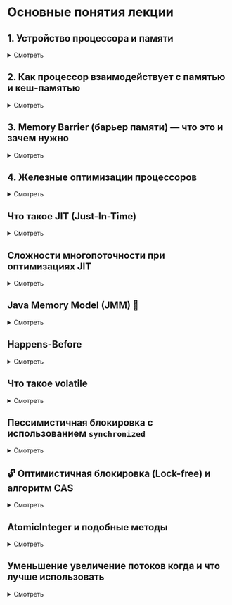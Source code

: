 # Основные понятия лекции

## 1. Устройство процессора и памяти

<details><summary>Смотреть </summary>
Как устроен процессор и память рядом с ним, а также встроенная память

---

## 1.1 Определение
**Проблема** в контексте компьютерной архитектуры — это разрыв между скоростью процессора и скоростью оперативной памяти.  
**Решение** — совокупность аппаратных и программных приёмов, которые минимизируют это расхождение и позволяют процессору получать данные без простоя.

---

## 1.2 Устройство процессора и памяти «рядом» с ним

### 1.2.1 Регистры процессора
- **Расположение**: непосредственно внутри ядра процессора.
- **Скорость доступа**: 1–2 такта процессора (~0.3–0.5 нс).
- **Объём**: 16–32 64-битных регистра на ядро (~1–2 КБ суммарно).
- **Назначение**: хранение промежуточных результатов, адресов, счётчиков циклов.

### 1.2.2 Кэш-память (Cache)
- **L1 (Level 1)**
    - **Расположение**: та же кремниевая пластина, что и ядро.
    - **Разделение**: обычно делится на **L1-I** (инструкции) и **L1-D** (данные).
    - **Размер**: 32–128 КБ на ядро.
    - **Латентность**: 3–5 тактов (~1 нс).

- **L2 (Level 2)**
    - **Расположение**: либо та же кристаллическая плата, либо отдельный чип, но на расстоянии миллиметров от ядра.
    - **Размер**: 256 КБ – 2 МБ на ядро.
    - **Латентность**: 10–15 тактов (~3–5 нс).

- **L3 (Level 3)**
    - **Расположение**: общий для всех ядер, на кристалле или на междупроцессорной шине.
    - **Размер**: 4–64 МБ.
    - **Латентность**: 30–50 тактов (~10–20 нс).

### 1.2.3 Транспортные линии (Interconnect)
- **Кольцевые или сетчатые шины** соединяют кэши разных уровней и ядра.
- **Пропускная способность**: до нескольких сотен ГБ/с (Intel Ultra Path Interconnect, AMD Infinity Fabric).

---

## 1.3 Встроенная (внешняя) память

### 1.3.1 Оперативная память (DRAM)
- **Расположение**: отдельные микросхемы на материнской плате, соединённые с процессором через контроллер памяти.
- **Латентность**: 60–100 нс (60–120 тактов).
- **Пропускная способность**: 20–100 ГБ/с (DDR4/DDR5).
- **Объём**: 8–128 ГБ в настольных ПК.

### 1.3.2 Постоянная память (NAND-флеш, SSD)
- **Расположение**: отдельные чипы на SSD или встроенные в материнскую плату.
- **Латентность**: 50–150 мкс чтение, 100–500 мкс запись.
- **Пропускная способность**: 0,5–7 ГБ/с (SATA/NVMe).
- **Объём**: 256 ГБ – 8 ТБ в потребительских устройствах.

---

## 1.4 Как это решает проблему
1. **Иерархия памяти** (регистры → L1 → L2 → L3 → DRAM → SSD) позволяет процессору получать данные с минимальной задержкой.
2. **Предвыборка (prefetching)** и **кэш-линии (64–128 байт)** уменьшают количество обращений к более медленным уровням.
3. **Когерентность кэша** (MESI, MOESI протоколы) гарантирует, что ядра видят актуальные данные без избыточных обращений к DRAM.
4. **Виртуальная память** и **TLB** (Translation Lookaside Buffer) ускоряют преобразование логических адресов в физические, сокращая обращения к страничным таблицам в DRAM.

---

## 1.5 Итог
| Уровень | Латентность | Размер | Расположение | Тип |
|---------|-------------|--------|--------------|-----|
| Регистры | 1–2 такта | ~1 КБ | Внутри ядра | SRAM |
| L1 Cache | 3–5 тактов | 32–128 КБ | На кристалле | SRAM |
| L2 Cache | 10–15 тактов | 256 КБ – 2 МБ | На кристалле | SRAM |
| L3 Cache | 30–50 тактов | 4–64 МБ | На кристалле/межпроцессорная шина | SRAM |
| DRAM | 60–100 нс | 8–128 ГБ | Материнская плата | DRAM |
| SSD | 50–500 мкс | 256 ГБ – 8 ТБ | Материнская плата/внешний модуль | NAND Flash |

Таким образом, многоуровневая иерархия памяти и продуманная архитектура кэшей позволяют «закрыть» разрыв между скоростью процессора и памятью, обеспечивая высокую производительность современных систем.

</details>

## 2. Как процессор взаимодействует с памятью и кеш-памятью

<details><summary>Смотреть</summary>

---

### Что такое **кеш-память**?
**Кеш-память** — это **сверхбыстрая, но маленькая** память, встроенная **внутри самого процессора** (или очень близко к нему). Она **хранит копии самых часто используемых данных** из оперативной памяти (RAM), чтобы процессор не ждал, пока они придут из "медленной" RAM.

---

### Как процессор взаимодействует с памятью: пошагово

| Шаг | Что происходит |
|-----|------------------|
| **1** | Процессор хочет прочитать данные по адресу `0x1234`. |
| **2** | Он **сначала смотрит в L1-кеш**: есть ли там нужные данные? |
| **3** | Если **нет в L1**, он смотрит **в L2**, потом **в L3**. |
| **4** | Если **нигде нет**, он **идёт в RAM** — это медленно (60–100 нс). |
| **5** | Данные из RAM **загружаются в кеш** (обычно сразу блоком 64 байта — это **кеш-линия**). |
| **6** | Теперь процессор **работает с данными из кеша**, а не из RAM. |

---

### Почему это важно?
- **RAM слишком медленная** по сравнению с процессором.
- **Кеш** позволяет **"подсунуть" данные быстрее**, чем RAM успевает отдать.
- **Хитрость**: процессор **заранее угадывает**, какие данные скоро понадобятся — это **предвыборка (prefetching)**.

---

### Итого: что такое кеш-память?
**Кеш-память** — это **маленькая, но очень быстрая** память **внутри процессора**, которая **хранит копии данных из RAM**, чтобы **ускорить работу** и **избежать задержек**.

А процессор **всегда сначала смотрит в кеш**, и только если там нет — **идёт в RAM**.

</details>


## 3. Memory Barrier (барьер памяти) — что это и зачем нужно

<details><summary>Смотреть</summary>

### 📌 Определение
**Memory barrier** (или **fence**) — это специальная **инструкция** в Java, которая **гарантирует порядок выполнения операций чтения и записи в памяти**.  
Она **не ускоряет** выполнение операций, а **обеспечивает их правильный порядок**, что особенно важно в многопоточных приложениях.

---

### ⚠️ Проблема: не все операции выполняются в том порядке, в котором написаны
В Java, как и в других языках, **оптимизаторы** могут **переставлять инструкции** для повышения производительности.  
Это может привести к **race conditions** (гонкам) в многопоточных приложениях, когда один поток может видеть устаревшие или некорректные данные.

---

### Пример без барьера
Рассмотрим два потока, которые взаимодействуют через общие переменные `data` и `ready`.

```java
class SharedResource {
    private int data;
    private boolean ready;

    public void producer() {
        data = 42;        // Записываем значение в data
        ready = true;     // Устанавливаем флаг готовности
    }

    public void consumer() {
        if (ready) {      // Проверяем флаг готовности
            System.out.println(data); // Ожидаем, что здесь будет 42
        }
    }
}
```

**Поток 1 (producer)** выполняет метод `producer`, а **Поток 2 (consumer)** выполняет метод `consumer`.  
Проблема в том, что оптимизатор может переставить инструкции, и порядок выполнения может быть следующим:

1. Поток 1 устанавливает `data = 42`.
2. Поток 2 проверяет `ready`, и видит `true`.
3. Поток 2 выводит `data`, но может получить **некорректное значение (например, 0)**, если `data` еще не успело обновиться.

Это происходит из-за того, что оптимизатор может решить выполнить проверку `ready` до завершения записи в `data`.

---

#### Решение: Memory Barrier
Чтобы избежать этой проблемы, мы можем использовать `volatile` для переменной `ready`. Это гарантирует, что все операции с `ready` будут видны другим потокам в правильном порядке.

```java
class SharedResource {
    private int data;
    private volatile boolean ready; // Объявляем ready как volatile

    public void producer() {
        data = 42;        // Записываем значение в data
        ready = true;     // Устанавливаем флаг готовности
    }

    public void consumer() {
        if (ready) {      // Проверяем флаг готовности
            System.out.println(data); // Теперь здесь будет 42
        }
    }
}
```

---

#### 🔧 Как это работает
- Объявление переменной `ready` как `volatile` создает **memory barrier** при чтении и записи этой переменной.
- Это гарантирует, что все записи, сделанные до установки `ready = true`, будут видны другим потокам, которые читают `ready`.

---

#### 📊 Типы барьеров в Java
- **Read Barrier**: Гарантирует, что все чтения до барьера завершатся до чтений после.
- **Write Barrier**: Гарантирует, что все записи до барьера завершатся до записей после.
- **Full Barrier**: Гарантирует и чтение, и запись в правильном порядке.

---

#### ✅ Итого
**Memory barrier** в Java — это механизм, который **обеспечивает правильный порядок доступа к памяти**.  
Использование `volatile` или других синхронизирующих механизмов (например, `synchronized`) позволяет избежать гонок и гарантировать, что потоки видят актуальные данные.
</details>


## 4. Железные оптимизации процессоров

<details><summary>Смотреть</summary>

**⭐Железные оптимизации процессоров** — это аппаратные улучшения и архитектурные решения, которые направлены на повышение производительности и энергоэффективности. Вот некоторые ключевые области и примеры:

1. **📑Архитектурные улучшения:**
  - **Увеличение количества ядер и потоков**: Больше ядер позволяют параллельно выполнять больше задач. Технология SMT (Simultaneous Multithreading, например, Hyper-Threading у Intel) позволяет одному ядру обрабатывать несколько потоков инструкций одновременно, повышая утилизацию ресурсов.
  - **🔸Увеличение кэш-памяти (L1, L2, L3)**: Кэш-память хранит часто используемые данные, обеспечивая быстрый доступ к ним без обращения к оперативной памяти. Больший объем кэша позволяет хранить больше данных и снижать задержки.
  - **🔸❗ Улучшенное предсказание ветвлений (Branch Prediction)**: Современные процессоры пытаются предсказать, какие ветви кода будут выполнены, чтобы заранее загрузить соответствующие инструкции. Более точное предсказание снижает задержки, связанные с неправильными предсказаниями.
  - **🔸Внеочередное исполнение (Out-of-Order Execution)**: Процессор не обязательно выполняет инструкции в том порядке, в котором они записаны в программе. Он анализирует зависимости между инструкциями и выполняет те, которые готовы к выполнению, что повышает эффективность использования вычислительных ресурсов.
  - **🔸Увеличение ширины конвейера (Pipeline Depth)**: Разбиение процесса выполнения инструкции на несколько этапов позволяет параллельно обрабатывать несколько инструкций на разных этапах.
  - **🔸Улучшенные блоки SIMD (Single Instruction, Multiple Data)**: Инструкции SIMD позволяют выполнять одну и ту же операцию над несколькими данными одновременно. Примеры: AVX-512, AVX2, SSE.

2. **📑Управление памятью:**
  - **🔸Интегрированный контроллер памяти**: Интеграция контроллера памяти непосредственно в процессор снижает задержки и увеличивает пропускную способность.
  - **🔸Поддержка более быстрой оперативной памяти (DDR5, DDR4)**: Более быстрая память обеспечивает более быструю передачу данных между процессором и оперативной памятью.
  - **🔸Оптимизации TLB (Translation Lookaside Buffer)**: TLB — это кэш для трансляции виртуальных адресов в физические. Улучшение TLB повышает производительность при работе с большими объемами памяти.

3. **📑Энергоэффективность:**
  - **🔸Dynamic Frequency Scaling (DFS)**: Автоматическое изменение частоты процессора в зависимости от нагрузки.
  - **🔸Dynamic Voltage Scaling (DVS)**: Автоматическое изменение напряжения питания процессора в зависимости от нагрузки.
  - **🔸Power Gating**: Отключение питания неиспользуемых блоков процессора.
  - **🔸Техпроцесс (литография)**: Переход на более тонкий техпроцесс (например, 7 нм, 5 нм) позволяет уменьшить размеры транзисторов, снизить энергопотребление и увеличить плотность размещения транзисторов на кристалле.

4. **📑Специализированные аппаратные блоки:**
  - **🔸AI-ускорители (Neural Processing Units - NPU)**: Специализированные блоки для ускорения задач машинного обучения и искусственного интеллекта (например, в процессорах Apple Silicon, Intel Core Ultra).
  - **🔸Графические процессоры (GPU), интегрированные или дискретные**: Хотя GPU обычно считаются отдельными компонентами, интегрированные GPU в процессорах играют важную роль в обработке графики и могут быть использованы для ускорения некоторых вычислительных задач (GPGPU).
  - **🔸Аппаратное ускорение шифрования**: Инструкции AES-NI и другие подобные технологии позволяют быстрее выполнять операции шифрования и дешифрования.

---

### Примеры в конкретных процессорах:

- **💎Intel**: В процессорах Intel 12-го поколения и новее (Alder Lake, Raptor Lake, Meteor Lake) используется гибридная архитектура с Performance-cores (P-cores) для высокой производительности и Efficient-cores (E-cores) для энергоэффективности. Они также включают улучшения в предсказании ветвлений, кэш-памяти и поддержку DDR5.

- **💎AMD**: Процессоры AMD Ryzen используют архитектуру Zen (Zen 4 на данный момент). Они отличаются высокой плотностью ядер, эффективным использованием кэш-памяти и хорошей производительностью на ватт. Технология 3D V-Cache позволяет увеличить объем кэша L3, что особенно полезно в играх.

- **💎Apple Silicon (M1, M2, M3)**: Процессоры Apple Silicon используют ARM-архитектуру и интегрируют CPU, GPU, Neural Engine (NPU) и другие специализированные блоки на одном чипе. Они обеспечивают высокую производительность и энергоэффективность, особенно в задачах, оптимизированных под их архитектуру.

---

### Важно отметить:

- Эффективность этих оптимизаций зависит от конкретной рабочей нагрузки. Некоторые оптимизации больше влияют на одни типы задач, чем на другие.
- Производители процессоров постоянно работают над новыми оптимизациями, поэтому информация быстро устаревает.
- Оптимизация программного обеспечения играет важную роль в использовании возможностей аппаратного обеспечения.

---

### Заключение

Железные оптимизации современных процессоров – это сложный комплекс аппаратных и архитектурных решений, направленных на повышение производительности, энергоэффективности и расширение функциональности. Понимание этих оптимизаций помогает оценить возможности различных процессоров и выбрать оптимальный вариант для конкретных задач.

</details>

## Что такое JIT (Just-In-Time)

<details><summary>Смотреть</summary>

**⭐JIT (Just-In-Time)** — это метод компиляции, который используется в некоторых языках программирования и средах выполнения для повышения производительности программ. Основная идея JIT заключается в том, чтобы компилировать код во время выполнения программы, а не заранее, как это делается в традиционных компиляторах.

Вот ключевые аспекты JIT:

1. **🔸Компиляция во время выполнения**: JIT-компилятор преобразует байт-код (или промежуточный код) в машинный код непосредственно во время выполнения программы. Это позволяет оптимизировать код на основе текущего состояния выполнения.

2. **🔸Оптимизация**: JIT-компиляторы могут применять различные оптимизации, такие как инлайнинг функций, удаление мертвого кода и другие, что может значительно улучшить производительность по сравнению с интерпретацией.

3. **🔸Кэширование**: Скомпилированный машинный код может кэшироваться, что позволяет повторно использовать его при последующих вызовах, тем самым снижая время выполнения.

4. **🔸Примеры использования**: JIT-технология используется в таких средах, как Java Virtual Machine (JVM) для Java, .NET Framework для языков, таких как C# и F#, а также в некоторых интерпретируемых языках, таких как JavaScript (например, в движках V8 и SpiderMonkey).

✅JIT-компиляция сочетает в себе преимущества интерпретации (гибкость и кроссплатформенность) и компиляции (высокая производительность), что делает ее популярной в современных языках программирования и средах выполнения.

</details>

## Сложности многопоточности при оптимизациях JIT

<details><summary>Смотреть</summary>

📑 При использовании JIT-компиляции в многопоточных средах могут возникать различные сложности, связанные с оптимизациями. Вот некоторые из них:

1. **🔸Конкуренция за ресурсы**
   В многопоточных приложениях несколько потоков могут одновременно пытаться получить доступ к одним и тем же ресурсам (например, к коду или данным). Это может привести к состояниям гонки, если не используются соответствующие механизмы синхронизации.

2. **🔸Изменение кода во время выполнения**  
   JIT-компилятор может изменять код в процессе выполнения, что затрудняет управление потоками. Если один поток изменяет код, который другой поток пытается выполнить, это может привести к ошибкам и неопределенному поведению.

3. **🔸Оптимизации, зависящие от контекста**
   JIT-компиляторы могут применять оптимизации, основанные на предположениях о поведении программы. В многопоточных приложениях эти предположения могут быть неверными, что приведет к ухудшению производительности или даже сбоям.

4. **🔸Кэширование и инвалидация**
   Когда скомпилированный код кэшируется для повторного использования, изменения в состоянии программы (например, изменения в данных) могут сделать этот кэш недействительным. Это может потребовать повторной компиляции, что увеличивает время выполнения.

5. **🔸Сложности с профилированием** 
   Для оптимизации JIT-компиляторы часто используют профилирование, чтобы определить, какие части кода требуют оптимизации. В многопоточных приложениях профилирование может быть сложным, так как различные потоки могут иметь разные паттерны выполнения.

6. **🔸Состояния гонки при сборке мусора**
   JIT-компиляторы часто работают в средах с автоматической сборкой мусора. Если сборка мусора происходит во время выполнения JIT-компиляции, это может привести к состояниям гонки и неопределенному поведению.

7. **🔸Динамическое изменение кода**
   Некоторые приложения могут динамически изменять код во время выполнения (например, через механизмы, такие как hot swapping). Это может вызвать сложности в синхронизации и управлении состоянием в многопоточной среде.

✅Эти сложности требуют внимательного проектирования и реализации многопоточных приложений, использующих JIT-компиляцию, чтобы обеспечить корректность и производительность.

</details>

## Java Memory Model (JMM) 🧠
<details><summary>Смотреть</summary>

### Что это такое❓

**⭐Java Memory Model (JMM)** — это формальная спецификация, описывающая, как потоки в Java-программе взаимодействуют с памятью и как изменения, сделанные одним потоком, становятся видимыми другим потокам.

---

### Кто придумал❓
- Разработана **командой Java Community Process (JCP)**
- Впервые официально введена в **спецификации Java Language Specification (JLS)**
- Основной вклад внесли:
  - **Bill Pugh** (известен как автором "Pugh's model" и статического анализатора FindBugs)
  - **Doug Lea** (автор `java.util.concurrent` и книги *Concurrent Programming in Java*)
  - **JSR-133 Expert Group** — спецификация, пересмотренная в 2004 году

---

### Для чего необходима❓
1. **📌Устранение неопределённости** 
   Без JMM JVM могла бы кэшировать или переупорядочивать операции по-своему, что привело бы к непредсказуемому поведению в многопоточных программах.

2. **📌Гарантии видимости**
   Определяет, когда изменения переменной, сделанные в одном потоке, становятся видимыми в другом (через `volatile`, `synchronized`, `final` и т.д.).

3. **📌Переупорядочивание операций** 
   Устанавливает правила, при каких условия JVM может менять порядок инструкций без нарушения логики программы.

4. **📌Совместимость с разными архитектурами** 
   Позволяет Java-программам одинаково работать на разных CPU (x86, ARM, RISC-V и др.), где уровень когерентности кэшей и переупорядочивания различается.

---

### Кратко в одном предложении:
> **✅JMM — это контракт между программистом и JVM, гарантирующий предсказуемое поведение многопоточных программ на любой платформе.**

</details>

## Happens-Before
<details><summary>Смотреть</summary>

**⭐Happens-Before** — это **гарантия порядка выполнения операций в Java Memory Model (JMM)**.
Оно определяет, **когда изменения, сделанные одним потоком, становятся **видимыми** для других потоков**.

---

### Когда наступает Happens-Before❓
(Коротко, как правила дорожного движения)

1. **🔒 `synchronized`**  
   Выход из `synchronized` блока **того же монитора** → следующий вход в `synchronized` этот же монитор.

2. **⚡ `volatile`**  
   Запись в `volatile`-переменную → чтение из **той же** переменной.

3. **🚀 `Thread.start()`**  
   Вызов `t.start()` → первое действие внутри `t.run()`.

4. **🛑 `Thread.join()`**  
   Завершение потока `t` → возврат из `t.join()`.

5. **🎯 `final`-поля**  
   Запись `final`-поля в конструкторе → чтение этого поля, если объект **правильно опубликован**.

6. **🌱 Инициализация по умолчанию**  
   Дефолтная инициализация объекта (0, false, null) → любые последующие операции с ним.

**✅ Пример инициализации по умолчанию:**
```java
class Example {
    int a; // инициализируется в 0
    boolean b; // инициализируется в false

    public Example() {
        // a и b уже инициализированы
    }
}

public class Main {
    public static void main(String[] args) {
        Example example = new Example(); // инициализация по умолчанию
        System.out.println(example.a); // Выведет 0
        System.out.println(example.b); // Выведет false
    }
}
```
**✒️В этом примере:**
- Инициализация полей `a` и `b` происходит по умолчанию до выполнения конструктора `Example`.
- Поэтому любые действия после создания объекта `example` гарантированно увидят значения по умолчанию.
---

### ⚠️ **Что НЕ гарантирует Happens-Before?**
- **Обычные чтения/записи без `volatile`/`synchronized`** → **видимость не гарантирована**!
- **Переупорядочивание** JVM может менять порядок операций, если **нет happens-before связи**.

---

✅ **Пример:**
```java
void example(){
    volatile boolean flag = false;
    int x = 0;

    // Поток 1:
    x = 42;        // (1)
    flag = true;   // (2) volatile-запись → happens-before (3)

    // Поток 2:
    if(flag) {    // (3) volatile-чтение → гарантированно видит x=42
        System.out.println(x); // Выведет 42
    }
}
```
**Если `flag` не `volatile` → возможно `x=0` (видимость не гарантирована).**

---

✅ **Итог:**
**Happens-Before** — это **жёсткое правило JMM**, которое **гарантирует порядок и видимость операций между потоками**.

</details>

## Что такое volatile
<details><summary>Смотреть</summary>

⭐`volatile` — это модификатор переменной в Java, который гарантирует, что изменения, сделанные одним потоком, будут видимы другим потокам. Он используется для обеспечения **безопасного доступа к переменной** в многопоточном окружении.

---

### ✅ **Преимущества `volatile`:**
1. **📌Гарантия видимости:**  
   Изменения в `volatile`-переменной сразу становятся видимыми для других потоков, что предотвращает проблемы с кэшированием.

2. **📌Упрощение кода:**  
   Использование `volatile` позволяет избежать сложных механизмов синхронизации, таких как `synchronized`, в случаях, когда требуется простая синхронизация.

3. **📌Быстрота:**  
   Доступ к `volatile`-переменной обычно быстрее, чем к `synchronized` блокам, так как не требует блокировки.

---

### ❌ **Недостатки `volatile`:**
1. **📌Нет атомарности:**  
   Операции с `volatile` переменными не являются атомарными. Например, инкремент `count++` не безопасен, так как он состоит из нескольких операций (чтение, модификация, запись).

2. **📌Ограниченные возможности:**  
   `volatile` не может быть использован для сложных операций, требующих более строгой синхронизации, таких как составные операции или последовательные проверки.

3. **📌Отсутствие блокировок:**  
   `volatile` не обеспечивает взаимной блокировки, поэтому в случае, если требуется гарантировать, что только один поток выполняет определённый код, `synchronized` будет более подходящим.

---

### ⚙️ **Оптимизации, которые отключаются и не отключаются:**

- **Отключаемые оптимизации:**
  - **📌Переупорядочивание:**  
    Java Memory Model гарантирует, что операции с `volatile` переменными не будут переупорядочены. Это означает, что все операции, происходящие до записи в `volatile`, не могут быть перемещены после этой записи, и наоборот.

- **Не отключаемые оптимизации:**
  - **📌Кэширование:**  
    `volatile` переменные могут всё равно кэшироваться, но изменения будут синхронизированы между потоками. Это означает, что чтение и запись будут происходить непосредственно из основной памяти, но кэширование на уровне процессора может всё равно иметь место.

---

### Пример использования `volatile`:
```java
class SharedResource {
    private volatile boolean flag = false;

    public void setFlag() {
        flag = true; // Запись в volatile переменную
    }

    public void checkFlag() {
        if (flag) { // Чтение из volatile переменной
            System.out.println("Flag is set!");
        }
    }
}
```

**В этом примере:**
- Изменения в переменной `flag`, сделанные в одном потоке, будут немедленно видны в других потоках, которые её читают.

✅Вывод: `volatile` — это модификатор переменной, который гарантирует **видимость изменений между потоками** без блокировок. Он **отключает переупорядочивание операций**, но **не отключает кэширование** полностью. Главное преимущество — **быстрая и простая синхронизация** для флагов или состояний. Недостаток — **отсутствие атомарности**, поэтому `count++` небезопасен. Не заменяет `synchronized` при сложных операциях.

</details>


## Пессимистичная блокировка с использованием `synchronized`

<details><summary>Смотреть</summary>

⭐Пессимистичная блокировка — это подход к синхронизации, при котором поток предполагает, что другие потоки могут вмешиваться в его работу, и поэтому блокирует доступ к ресурсу, пока он не завершит свои операции. В Java это достигается с помощью ключевого слова `synchronized`.

#### **Пример использования `synchronized`:**

```java
class Counter {
    private int count = 0;

    // Метод для инкрементации счетчика с использованием synchronized
    public synchronized void increment() {
        count++;
    }

    // Метод для получения значения счетчика
    public synchronized int getCount() {
        return count;
    }
}

public class Main {
    public static void main(String[] args) throws InterruptedException {
        Counter counter = new Counter();

        // Создаем несколько потоков, которые будут инкрементировать счетчик
        Thread t1 = new Thread(() -> {
            for (int i = 0; i < 1000; i++) {
                counter.increment();
            }
        });

        Thread t2 = new Thread(() -> {
            for (int i = 0; i < 1000; i++) {
                counter.increment();
            }
        });

        // Запускаем потоки
        t1.start();
        t2.start();

        // Ждем завершения потоков
        t1.join();
        t2.join();

        // Выводим итоговое значение счетчика
        System.out.println("Final count: " + counter.getCount());
    }
}
```

### 📑**Объяснение кода:**
1. **✏️Класс `Counter`:** содержит переменную `count` и два метода: `increment()` и `getCount()`, оба объявлены как `synchronized`. Это гарантирует, что только один поток может выполнять эти методы одновременно.

2. **✏️Создание потоков:** В `main` методе создаются два потока, каждый из которых инкрементирует счетчик 1000 раз.

3. **✏️Запуск и ожидание потоков:** Потоки запускаются и основной поток ждет их завершения с помощью `join()`.

4. **✏️Вывод результата:** После завершения потоков выводится итоговое значение `count`, которое должно быть 2000, если все инкременты выполнены корректно.

### ✅**Вывод:**
Пессимистичная блокировка с использованием `synchronized` обеспечивает безопасный доступ к общему ресурсу, предотвращая одновременное выполнение критической секции несколькими потоками. Однако это может привести к снижению производительности из-за блокировок, особенно в высоконагруженных системах.

</details>


## 🔓 Оптимистичная блокировка (Lock-free) и алгоритм CAS

<details><summary>Смотреть</summary>

**⭐Lock-free** — это подход к многопоточности, при котором потоки **не блокируют** доступ к ресурсу, а **пытаются выполнить операцию**, предполагая, что конфликтов не будет. Если конфликт произошёл — **повторяют попытку**.

---

### ✅ **CAS (Compare-And-Swap) — основа lock-free алгоритмов**

**CAS** — это атомарная операция, которая:
1. Сравнивает текущее значение переменной с ожидаемым.
2. Если они равны — записывает новое значение.
3. Возвращает `true/false` — удалось ли обновить.

---

### 📌 **Пример на Java с `AtomicInteger` (использует CAS):**

```java
import java.util.concurrent.atomic.AtomicInteger;

class Counter {
    private final AtomicInteger count = new AtomicInteger(0);

    public void increment() {
        int oldValue, newValue;
        do {
            oldValue = count.get();          // читаем текущее значение
            newValue = oldValue + 1;         // вычисляем новое
        } while (!count.compareAndSet(oldValue, newValue)); // CAS
    }

    public int getCount() {
        return count.get();
    }
}
```

---

### 📊 **Плюсы lock-free:**
- **Не блокирует потоки** — выше производительность при высокой конкуренции.
- **Отсутствие взаимных блокировок (deadlock)**.
- **Хорошо масштабируется** на многоядерных системах.

---

### ⚠️ **Минусы:**
- **Возможны спины (busy-waiting)** — поток может многократно повторять попытку.
- **Сложнее в реализации**, чем `synchronized`.
- **ABA-проблема** — значение могло измениться и вернуться, и CAS это не заметит (решается `AtomicStampedReference`).

---

### ✅ **Когда использовать:**
- Когда высока конкуренция и **нужна производительность**.
- Для **простых операций** (счётчики, флаги, очереди).
- Когда **нельзя использовать блокировки** (например, в real-time системах).

---

### 💡 **Вывод:**
CAS и lock-free — это **быстрая альтернатива блокировкам**, но требует **осторожности и понимания**. Подходит для **атомарных операций** и **высокопроизводительных структур данных**.

</details>

## AtomicInteger и подобные методы

<details><summary>Смотреть</summary>

Отлично! Давайте подробно разберем `AtomicInteger` и его методы.

## 📦 **AtomicInteger - атомарный целочисленный класс**

`AtomicInteger` предоставляет атомарные операции над целыми числами без использования блокировок (lock-free).

### 🔧 **Основные методы:**

```java
import java.util.concurrent.atomic.AtomicInteger;

public class AtomicExample {
    public static void main(String[] args) {
        AtomicInteger atomicInt = new AtomicInteger(0);
        
        // Базовые операции
        System.out.println("Initial value: " + atomicInt.get()); // 0
        
        // Атомарная установка значения
        atomicInt.set(42);
        System.out.println("After set: " + atomicInt.get()); // 42
        
        // Атомарное получение и установка
        int oldValue = atomicInt.getAndSet(100);
        System.out.println("Old: " + oldValue + ", New: " + atomicInt.get()); // 42, 100
        
        // Атомарное инкрементирование
        System.out.println("Increment: " + atomicInt.incrementAndGet()); // 101
        
        // Атомарное декрементирование  
        System.out.println("Decrement: " + atomicInt.decrementAndGet()); // 100
    }
}
```

## 🎯 **Основные группы методов:**

### 1. **Базовые операции:**
```java
public static void main() {
    AtomicInteger ai = new AtomicInteger(10);

    ai.get();           // получить значение
    ai.set(20);         // установить значение
    ai.lazySet(30);     // "ленивая" установка (быстрее, но без гарантий видимости)
}
```

### 2. **Атомарные изменения:**
```java
public static void main() {
// Инкремент
    ai.incrementAndGet();       // ++i (возвращает новое значение)
    ai.getAndIncrement();       // i++ (возвращает старое значение)

// Декремент  
    ai.decrementAndGet();       // --i
    ai.getAndDecrement();       // i--

// Добавление
    ai.addAndGet(5);           // i += 5 (возвращает новое)
    ai.getAndAdd(5);           // возвращает старое, затем i += 5
}
```

### 3. **Условные операции (CAS):**
```java
// Compare-And-Set (основа всех операций)
boolean success = ai.compareAndSet(expect, update);
// Если текущее значение == expect, устанавливает update и возвращает true

// Compare-And-Exchange (Java 8+)
int result = ai.compareAndExchange(expect, update);
// Возвращает старое значение (аналогично CAS, но с возвратом значения)
```

### 4. **Функциональные операции (Java 8+):**
```java
// Атомарное обновление с функцией
int result = ai.updateAndGet(x -> x * 2);        // i = i * 2
int result = ai.getAndUpdate(x -> x + 10);       // старое значение, затем i += 10

// Атомарное накопление
int result = ai.accumulateAndGet(5, (x, y) -> x + y); // i = i + 5
```

## 🎪 **Практический пример - потокобезопасный счетчик:**

```java
import java.util.concurrent.atomic.AtomicInteger;

class ThreadSafeCounter {
    private final AtomicInteger count = new AtomicInteger(0);
    
    public void increment() {
        count.incrementAndGet();
    }
    
    public void decrement() {
        count.decrementAndGet();
    }
    
    public int getValue() {
        return count.get();
    }
    
    // Более сложная операция - умножение
    public void multiply(int factor) {
        count.updateAndGet(x -> x * factor);
    }
}
```

## 🔄 **Пример с CAS вручную:**

```java
public boolean safeIncrementIfLessThan(int max) {
    int oldValue;
    int newValue;
    do {
        oldValue = atomicInt.get();
        if (oldValue >= max) {
            return false; // Не увеличиваем
        }
        newValue = oldValue + 1;
    } while (!atomicInt.compareAndSet(oldValue, newValue));
    return true;
}
```

## 📊 **Аналогичные классы:**

- `AtomicLong` - для long значений
- `AtomicBoolean` - для boolean значений
- `AtomicReference<T>` - для ссылочных типов
- `AtomicIntegerArray` - для массивов int
- `AtomicStampedReference` - для решения ABA-проблемы

## ⚡ **Производительность:**
`AtomicInteger` обычно **быстрее** `synchronized` при высокой конкуренции, но может быть **медленнее** при низкой конкуренции из-за повторных попыток CAS.

## 🎯 **Когда использовать:**
- Счетчики и статистика
- Флаги состояния
- Простые атомарные операции
- Высокопроизводительные структуры данных

AtomicInteger — отличный выбор для простых атомарных операций без блокировок! 🚀

</details>

## Уменьшение увеличение потоков когда и что лучше использовать

<details><summary>Смотреть</summary>

## 📊 **Когда УВЕЛИЧИВАТЬ количество потоков?**

### ✅ **Лучшие сценарии:**
```java
public static void main() {
// 1. I/O-bound задачи (ожидание ввода/вывода)
    ExecutorService executor = Executors.newFixedThreadPool(50); // Много потоков для I/O

// 2. Много независимых задач
    List<Callable<String>> tasks = Arrays.asList(task1, task2, task3,task100);
    executor.invokeAll(tasks); // Много потоков для параллельной обработки
}
// 3. Асинхронные веб-запросы
@Async // Spring аннотация для асинхронности
public CompletableFuture<String> fetchData() {
    // Каждый вызов в отдельном потоке
}
```

### 🎯 **Оптимальное количество для CPU-bound:**
```java
int optimalThreads = Runtime.getRuntime().availableProcessors();
ExecutorService executor = Executors.newFixedThreadPool(optimalThreads);
```

### ⚡ **Преимущества:**
- Высокая пропускная способность
- Лучшее использование ресурсов при I/O
- Параллелизм независимых задач

---

## 📉 **Когда УМЕНЬШАТЬ количество потоков?**

### ✅ **Лучшие сценарии:**
```java
// 1. CPU-bound задачи (вычисления)
ExecutorService executor = Executors.newFixedThreadPool(
    Runtime.getRuntime().availableProcessors() // Только по ядрам CPU
);

// 2. Ограниченные ресурсы (память, соединения)
ExecutorService limitedExecutor = Executors.newFixedThreadPool(10); // Ограничение

// 3. Избежание contention (состязания)
private static final AtomicInteger counter = new AtomicInteger();
// Лучше 1 поток, чем 100 конкурирующих за атомарную операцию
```

### 🚨 **Признаки слишком многих потоков:**
- Высокий CPU usage без результата
- Memory leaks
- Thread contention (состязание)
- Context switching overhead

---

## 🔧 **Практические примеры выбора:**

### **Пример 1: Веб-сервер (I/O-bound)**
```java
// Много потоков для обработки запросов
@Configuration
@EnableAsync
public class AsyncConfig implements AsyncConfigurer {
    @Override
    public Executor getAsyncExecutor() {
        ThreadPoolTaskExecutor executor = new ThreadPoolTaskExecutor();
        executor.setCorePoolSize(50);    // Базовая величина
        executor.setMaxPoolSize(100);    // Максимум при нагрузке
        executor.setQueueCapacity(500);  // Очередь задач
        executor.initialize();
        return executor;
    }
}
```

### **Пример 2: Обработка изображений (CPU-bound)**
```java
// Только по количеству ядер
ExecutorService executor = Executors.newFixedThreadPool(
    Runtime.getRuntime().availableProcessors()
);

List<Future<Image>> results = images.stream()
    .map(image -> executor.submit(() -> processImage(image)))
    .collect(Collectors.toList());
```

### **Пример 3: Ограниченные ресурсы БД**
```java
// Ограничиваем потоки по количеству connection pool
@Bean
public TaskExecutor dbTaskExecutor() {
    ThreadPoolTaskExecutor executor = new ThreadPoolTaskExecutor();
    executor.setCorePoolSize(10); // Соответствует pool connections
    executor.setMaxPoolSize(10);
    return executor;
}
```

---

## 📈 **Мониторинг и настройка:**

### **Динамическое изменение пула:**
```java
public static void main() {
        ThreadPoolExecutor executor = (ThreadPoolExecutor) Executors.newCachedThreadPool();
    
    // Мониторинг
        System.out.println("Active threads: " + executor.getActiveCount());
        System.out.println("Queue size: " + executor.getQueue().size());
    
    // Динамическое изменение
        executor.setCorePoolSize(20);
        executor.setMaximumPoolSize(50);
}
```

### **Использование CompletableFuture:**
```java
public static void main() {
    // Автоматическое управление потоками
        CompletableFuture.supplyAsync(() -> heavyComputation(), executor)
                .thenApplyAsync(result -> processResult(result), executor)
                .thenAccept(finalResult -> System.out.println(finalResult));
}
```

---

## 🎯 **Золотые правила:**

1. **CPU-bound задачи** → Потоки = количество ядер
2. **I/O-bound задачи** → Можно больше потоков (10-100+)
3. **Ограниченные ресурсы** → Ограничивать пул потоков
4. **Атомарные операции** → Минимум конкурирующих потоков
5. **Всегда мониторьте** активность потоков

## ⚖️ **Что лучше использовать:**

| Сценарий | Рекомендация | Пример |
|----------|-------------|---------|
| **Вычисления** | FixedThreadPool (по ядрам) | `Executors.newFixedThreadPool(8)` |
| **Веб-запросы** | Большой пул + очередь | Core: 50, Max: 100 |
| **База данных** | По размеру connection pool | 10-20 потоков |
| **Асинхронность** | CompletableFuture | Автоматическое управление |
| **Тестирование** | Начинать с малого | Увеличивать при необходимости |

**Начинайте с минимального количества потоков и увеличивайте только при необходимости!** 🚀

</details>